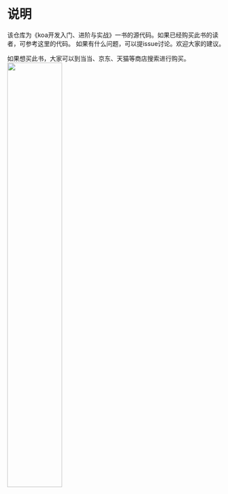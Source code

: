 # 说明

该仓库为《koa开发入门、进阶与实战》一书的源代码。如果已经购买此书的读者，可参考这里的代码。
如果有什么问题，可以提issue讨论。欢迎大家的建议。

如果想买此书，大家可以到当当、京东、天猫等商店搜索进行购买。
<img src="/img.koa.png" width="50%">


